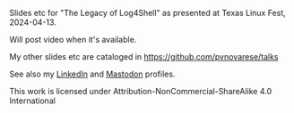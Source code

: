 Slides etc for "The Legacy of Log4Shell" as presented at Texas Linux Fest, 2024-04-13.

Will post video when it's available.

My other slides etc are cataloged in https://github.com/pvnovarese/talks

 See also my [LinkedIn](https://www.linkedin.com/in/novarese/) and [Mastodon](https://mas.to/@pvn) profiles.

This work is licensed under Attribution-NonCommercial-ShareAlike 4.0 International
